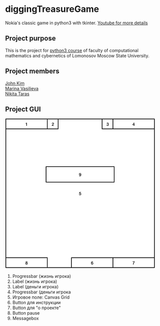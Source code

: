 # diggingTreasureGame
Nokia's classic game in python3 with tkinter.
[Youtube for more details](https://www.youtube.com/watch?v=iEt9xTWEzCo)

## Project purpose
This is the project for [python3 course](http://uneex.ru/LecturesCMC/PythonDevelopment2019) of faculty of computational mathematics and cybernetics of Lomonosov Moscow State University. 

## Project members
[John Kim](https://github.com/johnkim7)<br />
[Marina Vasilieva](https://github.com/vmmnnn)<br />
[Nikita Taras](https://github.com/name570)

## Project GUI
![interface](GUI.png)
1. Progressbar (жизнь игрока)
2. Label (жизнь игрока)
3. Label (деньги игрока)
4. Progressbar (деньги игрока
5. Игровое поле: Canvas Grid
6. Button для инструкции
7. Button для "о проекте"
8. Button pause
9. Messagebox
